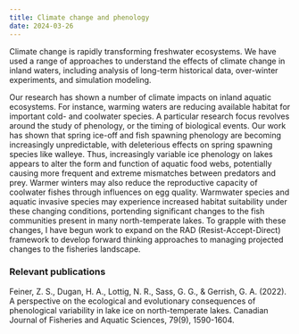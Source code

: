 ```yaml
---
title: Climate change and phenology
date: 2024-03-26
---
```


Climate change is rapidly transforming freshwater ecosystems. We have used a range of approaches to understand the effects of climate change in inland waters, including analysis of long-term historical data, over-winter experiments, and simulation modeling.

<!--more-->

Our research has shown a number of climate impacts on inland aquatic ecosystems. For instance, warming waters are reducing available habitat for important cold- and coolwater species. A particular research focus revolves around the study of phenology, or the timing of biological events. Our work has shown that spring ice-off and fish spawning phenology are becoming increasingly unpredictable, with deleterious effects on spring spawning species like walleye. Thus, increasingly variable ice phenology on lakes appears to alter the form and function of aquatic food webs, potentially causing more frequent and extreme mismatches between predators and prey.    Warmer winters may also reduce the reproductive capacity of coolwater fishes through influences on egg quality. Warmwater species and aquatic invasive species may experience increased habitat suitability under these changing conditions, portending significant changes to the fish communities present in many north-temperate lakes. To grapple with these changes, I have begun work to expand on the RAD (Resist-Accept-Direct) framework to develop forward thinking approaches to managing projected changes to the fisheries landscape.

### Relevant publications
Feiner, Z. S., Dugan, H. A., Lottig, N. R., Sass, G. G., & Gerrish, G. A. (2022). A perspective on the ecological and evolutionary consequences of phenological variability in lake ice on north-temperate lakes. Canadian Journal of Fisheries and Aquatic Sciences, 79(9), 1590-1604.